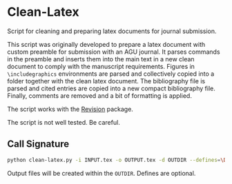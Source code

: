 # Clean-Latex
Script for cleaning and preparing latex documents for journal submission.

This script was originally developed to prepare a latex document with custom
preamble for submission with an AGU journal. It parses commands in the preamble
and inserts them into the main text in a new clean document to comply with the
manuscript requirements. Figures in ```\includegraphics``` environments are
parsed and collectively copied into a folder together with the clean latex
document. The bibliography file is parsed and cited entries are copied into
a new compact bibliography file. Finally, comments are removed and a bit of
formatting is applied.

The script works with the [Revision](https://github.com/mjziebarth/Revise) package.

The script is not well tested. Be careful.

## Call Signature
```sh
python clean-latex.py -i INPUT.tex -o OUTPUT.tex -d OUTDIR --defines=\DEF1,\DEF2
```
Output files will be created within the ```OUTDIR```. Defines are optional.
